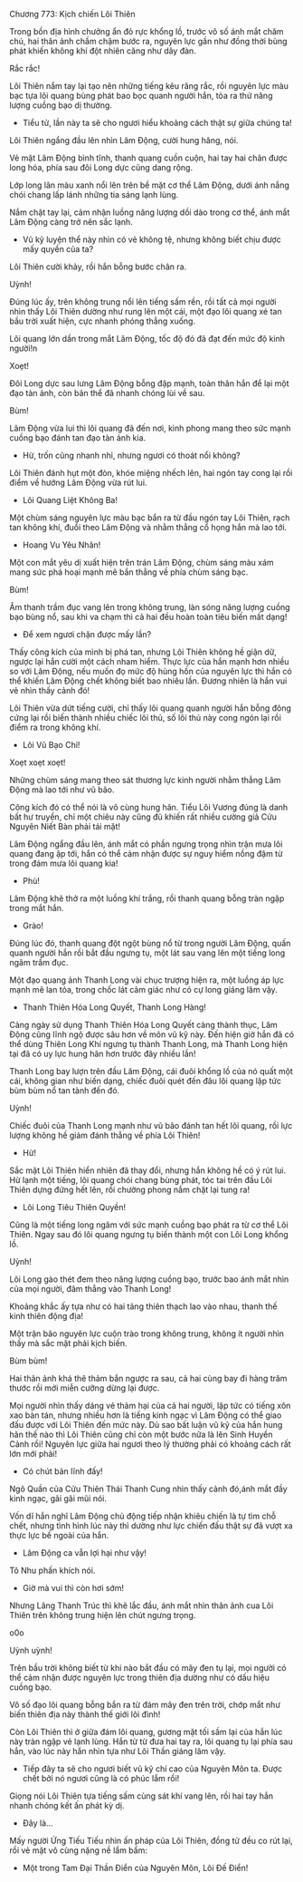 




Chương 773: Kịch chiến Lôi Thiên


Trong bồn địa hình chưởng ẩn đỏ rực khổng lồ, trước vô số ánh mắt chăm chú, hai thân ảnh chầm chậm bước ra, nguyên lực gần như đồng thời bùng phát khiến không khí đột nhiên căng như dây đàn.

Rắc rắc!

Lôi Thiên nắm tay lại tạo nên những tiếng kêu răng rắc, rồi nguyên lực màu bạc tựa lôi quang bùng phát bao bọc quanh người hắn, tỏa ra thứ năng lượng cuồng bạo dị thường.

- Tiểu tử, lần này ta sẽ cho ngươi hiểu khoảng cách thật sự giữa chúng ta!

Lôi Thiên ngẩng đầu lên nhìn Lâm Động, cười hung hăng, nói.

Vẻ mặt Lâm Động bình tĩnh, thanh quang cuồn cuộn, hai tay hai chân được long hóa, phía sau đôi Long dực cũng dang rộng.

Lớp long lân màu xanh nổi lên trên bề mặt cơ thể Lâm Động, dưới ánh nắng chói chang lấp lánh những tia sáng lạnh lùng.

Nắm chặt tay lại, cảm nhận luồng năng lượng dồi dào trong cơ thể, ánh mắt Lâm Động càng trở nên sắc lạnh.

- Vũ kỹ luyện thể này nhìn có vẻ không tệ, nhưng không biết chịu được mấy quyền của ta?

Lôi Thiên cười khảy, rồi hắn bỗng bước chân ra.

Uỳnh!

Đúng lúc ấy, trên không trung nổi lên tiếng sấm rền, rồi tất cả mọi người nhìn thấy Lôi Thiên dường như rung lên một cái, một đạo lôi quang xé tan bầu trời xuất hiện, cực nhanh phóng thẳng xuống.

Lôi quang lớn dần trong mắt Lâm Động, tốc độ đó đã đạt đến mức độ kinh người!n

Xoẹt!

Đôi Long dực sau lưng Lâm Động bỗng đập mạnh, toàn thân hắn để lại một đạo tàn ảnh, còn bản thể đã nhanh chóng lùi về sau.

Bùm!

Lâm Động vừa lui thì lôi quang đã đến nơi, kình phong mang theo sức mạnh cuồng bạo đánh tan đạo tàn ảnh kia.

- Hừ, trốn cũng nhanh nhỉ, nhưng ngươi có thoát nổi không?

Lôi Thiên đánh hụt một đòn, khóe miệng nhếch lên, hai ngón tay cong lại rồi điểm về hướng Lâm Động vừa rút lui.

- Lôi Quang Liệt Không Ba!

Một chùm sáng nguyên lực màu bạc bắn ra từ đầu ngón tay Lôi Thiên, rạch tan không khí, đuổi theo Lâm Động và nhằm thẳng cổ họng hắn mà lao tới.

- Hoang Vu Yêu Nhãn!

Một con mắt yêu dị xuất hiện trên trán Lâm Động, chùm sáng màu xám mang sức phá hoại mạnh mẽ bắn thẳng về phía chùm sáng bạc.

Bùm!

Âm thanh trầm đục vang lên trong không trung, làn sóng năng lượng cuồng bạo bùng nổ, sau khi va chạm thì cả hai đều hoàn toàn tiêu biến mất dạng!

- Để xem ngươi chặn được mấy lần?

Thấy công kích của mình bị phá tan, nhưng Lôi Thiên không hề giận dữ, ngược lại hắn cười một cách nham hiểm. Thực lực của hắn mạnh hơn nhiều so với Lâm Động, nếu muốn đọ mức độ hùng hồn của nguyên lực thì hắn có thể khiến Lâm Động chết không biết bao nhiêu lần. Đương nhiên là hắn vui vẻ nhìn thấy cảnh đó!

Lôi Thiên vừa dứt tiếng cười, chỉ thấy lôi quang quanh người hắn bỗng đông cứng lại rồi biến thành nhiều chiếc lôi thủ, số lôi thủ này cong ngón lại rồi điểm ra trong không khí.

- Lôi Vũ Bạo Chỉ!

Xoẹt xoẹt xoẹt!

Những chùm sáng mang theo sát thương lực kinh người nhằm thẳng Lâm Động mà lao tới như vũ bão.

Công kích đó có thể nói là vô cùng hung hãn. Tiểu Lôi Vương đúng là danh bất hư truyền, chỉ một chiêu này cũng đủ khiến rất nhiều cường giả Cửu Nguyên Niết Bàn phải tái mặt!

Lâm Động ngẩng đầu lên, ánh mắt có phần ngưng trọng nhìn trận mưa lôi quang đang ập tới, hắn có thể cảm nhận được sự nguy hiểm nồng đậm từ trong đám mưa lôi quang kia!

- Phù!

Lâm Động khẽ thở ra một luồng khí trắng, rồi thanh quang bỗng tràn ngập trong mắt hắn.

- Grào!

Đúng lúc đó, thanh quang đột ngột bùng nổ từ trong người Lâm Động, quấn quanh người hắn rồi bắt đầu ngưng tụ, một lát sau vang lên một tiếng long ngâm trầm đục.

Một đạo quang ảnh Thanh Long vài chục trượng hiện ra, một luồng áp lực mạnh mẽ lan tỏa, trong chốc lát cảm giác như có cự long giáng lâm vậy.

- Thanh Thiên Hóa Long Quyết, Thanh Long Hàng!

Càng ngày sử dụng Thanh Thiên Hóa Long Quyết càng thành thục, Lâm Động cũng lĩnh ngộ được sâu hơn về môn vũ kỹ này. Đến hiện giờ hắn đã có thể dùng Thiên Long Khí ngưng tụ thành Thanh Long, mà Thanh Long hiện tại đã có uy lực hung hãn hơn trước đây nhiều lần!

Thanh Long bay lượn trên đầu Lâm Động, cái đuôi khổng lồ của nó quất một cái, không gian như biến dạng, chiếc đuôi quét đến đâu lôi quang lập tức bùm bùm nổ tan tành đến đó.

Uỳnh!

Chiếc đuôi của Thanh Long mạnh như vũ bão đánh tan hết lôi quang, rồi lực lượng không hề giảm đánh thẳng về phía Lôi Thiên!

- Hừ!

Sắc mặt Lôi Thiên hiển nhiên đã thay đổi, nhưng hắn không hề có ý rút lui. Hừ lạnh một tiếng, lôi quang chói chang bùng phát, tóc tai trên đầu Lôi Thiên dựng đứng hết lên, rồi chưởng phong nắm chặt lại tung ra!

- Lôi Long Tiêu Thiên Quyền!

Cũng là một tiếng long ngâm với sức mạnh cuồng bạo phát ra từ cơ thể Lôi Thiên. Ngay sau đó lôi quang ngưng tụ biến thành một con Lôi Long khổng lồ.

Uỳnh!

Lôi Long gào thét đem theo năng lượng cuồng bạo, trước bao ánh mắt nhìn của mọi người, đâm thẳng vào Thanh Long!

Khoảng khắc ấy tựa như có hai tảng thiên thạch lao vào nhau, thanh thế kinh thiên động địa!

Một trận bão nguyên lực cuộn trào trong không trung, không ít người nhìn thấy mà sắc mặt phải kịch biến.

Bùm bùm!

Hai thân ảnh khá thê thảm bắn ngược ra sau, cả hai cùng bay đi hàng trăm thước rồi mới miễn cưỡng dừng lại được.

Mọi người nhìn thấy dáng vẻ thảm hại của cả hai người, lập tức có tiếng xôn xao bàn tán, nhưng nhiều hơn là tiếng kinh ngạc vì Lâm Động có thể giao đấu được với Lôi Thiên đến mức này. Dù sao bất luận vũ kỹ của hắn hung hãn thế nào thì Lôi Thiên cũng chỉ còn một bước nữa là lên Sinh Huyền Cảnh rồi! Nguyên lực giữa hai ngươi theo lý thường phải có khoảng cách rất lớn mới phải!

- Có chút bản lĩnh đấy!

Ngô Quần của Cửu Thiên Thái Thanh Cung nhìn thấy cảnh đó,ánh mắt đầy kinh ngạc, gãi gãi mũi nói.

Vốn dĩ hắn nghĩ Lâm Động chủ động tiếp nhận khiêu chiến là tự tìm chỗ chết, nhưng tình hình lúc này thì dường như lực chiến đấu thật sự đã vượt xa thực lực bề ngoài của hắn.

- Lâm Động ca vẫn lợi hại như vậy!

Tô Nhu phấn khích nói.

- Giờ mà vui thì còn hơi sớm!

Nhưng Lăng Thanh Trúc thì khẽ lắc đầu, ánh mắt nhìn thân ảnh cua Lôi Thiên trên không trung hiện lên chút ngưng trọng.

o0o

Uỳnh uỳnh!

Trên bầu trời không biết từ khi nào bắt đầu có mây đen tụ lại, mọi người có thể cảm nhận được nguyên lực trong thiên địa dường như có dấu hiệu cuồng bạo.

Vô số đạo lôi quang bỗng bắn ra từ đám mây đen trên trời, chớp mắt như biến thiên địa này thành thế giới lôi đình!

Còn Lôi Thiên thì ở giữa đám lôi quang, gương mặt tối sầm lại của hắn lúc này tràn ngập vẻ lạnh lùng. Hắn từ từ đưa hai tay ra, lôi quang tụ lại phía sau hắn, vào lúc này hắn nhìn tựa như Lôi Thần giáng lâm vậy.

- Tiếp đây ta sẽ cho ngươi biết vũ kỹ chí cao của Nguyên Môn ta. Được chết bởi nó ngươi cũng là có phúc lắm rồi!

Giọng nói Lôi Thiên tựa tiếng sấm cùng sát khí vang lên, rồi hai tay hắn nhanh chóng kết ấn phát kỳ dị.

- Đây là…

Mấy người Ứng Tiếu Tiếu nhìn ấn pháp của Lôi Thiên, đồng tử đều co rút lại, rồi vẻ mặt vô cùng nặng nề lẩm bẩm:

- Một trong Tam Đại Thần Điển của Nguyên Môn, Lôi Đế Điển!




